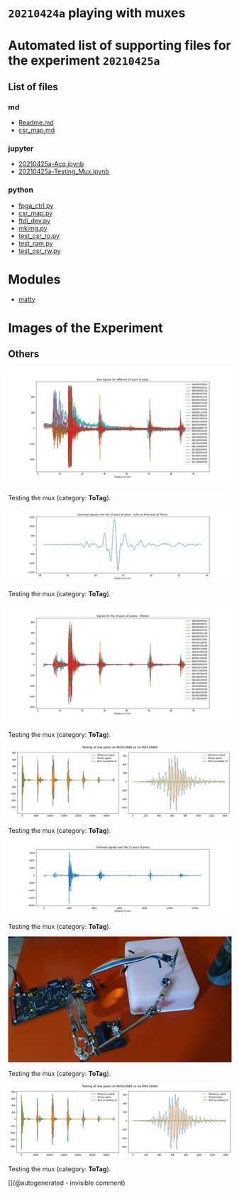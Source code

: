 # `20210424a` playing with muxes



# Automated list of supporting files for the __experiment `20210425a`__

## List of files

### md

* [Readme.md](/matty/20210425a/Readme.md)
* [csr_map.md](/matty/20210425a/hvmux_tests/csr_map.md)


### jupyter

* [20210425a-Acq.ipynb](/matty/20210425a/hvmux_tests/20210425a-Acq.ipynb)
* [20210425a-Testing_Mux.ipynb](/matty/20210425a/20210425a-Testing_Mux.ipynb)


### python

* [fpga_ctrl.py](/matty/20210425a/hvmux_tests/fpga_ctrl.py)
* [csr_map.py](/matty/20210425a/hvmux_tests/csr_map.py)
* [ftdi_dev.py](/matty/20210425a/hvmux_tests/ftdi_dev.py)
* [mkimg.py](/matty/20210425a/mkimg.py)
* [test_csr_ro.py](/matty/20210425a/hvmux_tests/test_csr_ro.py)
* [test_ram.py](/matty/20210425a/hvmux_tests/test_ram.py)
* [test_csr_rw.py](/matty/20210425a/hvmux_tests/test_csr_rw.py)





# Modules

* [matty](/matty/)




# Images of the Experiment

## Others

![](/matty/20210425a/raw_sigs.jpg)

Testing the mux (category: __ToTag__).

![](/matty/20210425a/summed_filtered_sigs_details.jpg)

Testing the mux (category: __ToTag__).

![](/matty/20210425a/filtered_sigs.jpg)

Testing the mux (category: __ToTag__).

![](/matty/20210425a/mux.jpg)

Testing the mux (category: __ToTag__).

![](/matty/20210425a/summed_filtered_sigs.jpg)

Testing the mux (category: __ToTag__).

![](/matty/20210425a/20210425_203655.jpg)

Testing the mux (category: __ToTag__).

![](/matty/20210425a/mux.png)

Testing the mux (category: __ToTag__).










[](@autogenerated - invisible comment)